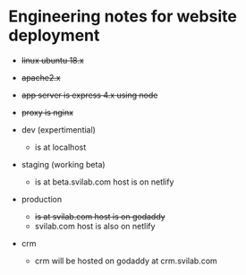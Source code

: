 # Engineering notes for website deployment

- ~~linux ubuntu 18.x~~
- ~~apache2.x~~
- ~~app server is express 4.x using node~~
- ~~proxy is nginx~~

- dev (expertimential)
  - is at localhost
- staging (working beta)
  - is at beta.svilab.com host is on netlify
- production

  - ~~is at svilab.com host is on godaddy~~
  - svilab.com host is also on netlify

- crm
  - crm will be hosted on godaddy at crm.svilab.com
